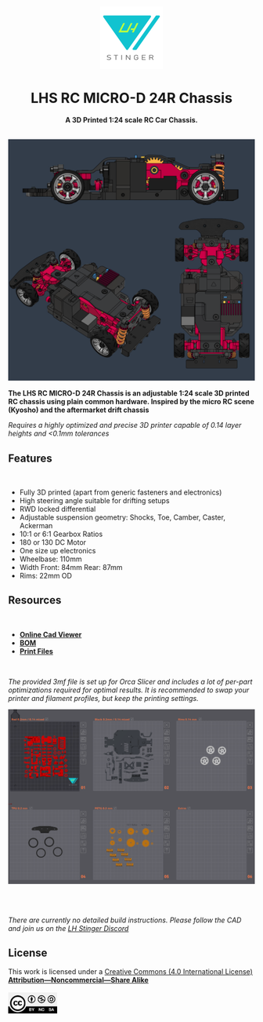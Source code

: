 <p align="center">
  <p align="center">
   <img width="128px" src="assets/LH_Stinger_Logo_512px.png" />
  </p>
	<h1 align="center"><b>LHS RC MICRO-D 24R Chassis</b></h1>
	<p align="center"> <strong>
		A 3D Printed 1:24 scale RC Car Chassis.  </strong>
    <br />
    <br />


</a>
  </p>
</p>

![Image of LHS RC ](assets/lhs-rc.png)  

**The LHS RC MICRO-D 24R Chassis is an adjustable 1:24 scale 3D printed RC chassis using plain common hardware.
Inspired by the micro RC scene (Kyosho) and the aftermarket drift chassis**

*Requires a highly optimized and precise 3D printer capable of 0.14 layer heights and <0.1mm tolerances*

## Features
<br>

- Fully 3D printed (apart from generic fasteners and electronics)
- High steering angle suitable for drifting setups
- RWD locked differential
- Adjustable suspension geometry: Shocks, Toe, Camber, Caster, Ackerman
- 10:1 or 6:1 Gearbox Ratios
- 180 or 130 DC Motor
- One size up electronics
- Wheelbase: 110mm  
- Width Front: 84mm Rear: 87mm
- Rims: 22mm OD  



## Resources
<br>

- [**Online Cad Viewer**](http://tiny.cc/lhs-rc)  
- [**BOM**](https://docs.google.com/spreadsheets/d/1McK3dMZJtdG0EwnIzz4Fmolz2wLCNfXcopYI-H6RcH4/edit?usp=sharing)  
- [**Print Files**](Micro-D_24R_OrcaSlicer.3mf)  

<br>

*The provided 3mf file is set up for Orca Slicer and includes a lot of per-part optimizations required for optimal results. It is recommended to swap your printer and filament profiles, but keep the printing settings.*  


![Image of LHS RC ](assets/plates.png)  

<br>

<br>

*There are currently no detailed build instructions. Please follow the CAD and join us on the [LH Stinger Discord](https://discord.gg/EzssCfnEDS)*
<br>



## License


This work is licensed under a [Creative Commons (4.0 International License)  ](https://creativecommons.org/licenses/by-nc-sa/4.0/)  
[**Attribution—Noncommercial—Share Alike**](LICENSE.md)  
<br>
<img src="assets/CC.jpg" width="100">  
<br>

